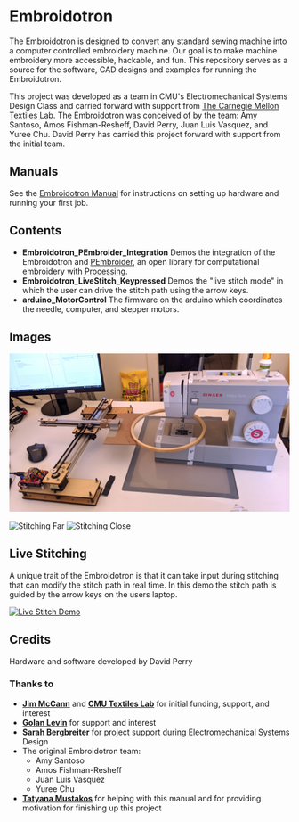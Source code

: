 # Embroidotron
The Embroidotron is designed to convert any standard sewing machine into a computer controlled embroidery machine. Our goal is to make machine embroidery more accessible, hackable, and fun. This repository serves as a source for the software, CAD designs and examples for running the Embroidotron.

This project was developed as a team in CMU's Electromechanical Systems Design Class and carried forward with support from [The Carnegie Mellon Textiles Lab](https://textiles-lab.github.io/). The Embroidotron was conceived of by the team: Amy Santoso, Amos Fishman-Resheff, David Perry, Juan Luis Vasquez, and Yuree Chu. David Perry has carried this project forward with support from the initial team.

## Manuals
See the [Embroidotron Manual](https://docs.google.com/presentation/d/e/2PACX-1vQDnrs32w4o7STt2GDkAjPlq3Xo2kj3-9yWwGp2af6CuQFf4LI4kpUE5b-No-ILSyXCkttRJLsAB5MZ/pub?start=false&loop=false&delayms=3000) for instructions on setting up hardware and running your first job.

## Contents

 - **Embroidotron_PEmbroider_Integration** 
Demos the integration of the Embroidotron and [PEmbroider](https://github.com/CreativeInquiry/PEmbroider), an open library for computational embroidery with [Processing](http://processing.org/).
 - **Embroidotron_LiveStitch_Keypressed**
Demos the "live stitch mode" in which the user can drive the stitch path using the arrow keys.
 - **arduino_MotorControl**
 The firmware on the arduino which coordinates the needle, computer, and stepper motors.
 
## Images
 ![Embroidotron](https://github.com/DavidBPerry/Embroidotron/blob/master/Embroido_Documentation/PXL_20210723_194200352.jpg?raw=true)

<img
  src="https://github.com/DavidBPerry/Embroidotron/blob/master/Embroido_Documentation/far_stitching_1.gif?raw=true"
  alt="Stitching Far"
  style="display: inline-block; margin: 0 auto; max-width: 200px">
<img
  src="https://github.com/DavidBPerry/Embroidotron/blob/master/Embroido_Documentation/close_stitching_1.gif?raw=true"
  alt="Stitching Close"
  style="display: inline-block; margin: 0 auto; max-width: 200px">
  
## Live Stitching
A unique trait of the Embroidotron is that it can take input during stitching that can modify the stitch path in real time. In this demo the stitch path is guided by the arrow keys on the users laptop.

[![Live Stitch Demo](https://img.youtube.com/vi/fqFlIdqWc_c&t=4s/0.jpg)](https://www.youtube.com/watch?v=fqFlIdqWc_c&t=4s)


## Credits
Hardware and software developed by David Perry
### Thanks to
- **[Jim McCann](http://www.cs.cmu.edu/~jmccann/)** and **[CMU Textiles Lab](https://textiles-lab.github.io/)** for initial funding, support, and interest
- **[Golan Levin](http://flong.com/archive/bio/en/index.html)** for support and interest
- **[Sarah Bergbreiter](https://www.meche.engineering.cmu.edu/directory/bios/bergbreiter-sarah.html)** for project support during Electromechanical Systems Design
- The original Embroidotron team: 
	- Amy Santoso
	- Amos Fishman-Resheff
	- Juan Luis Vasquez
	- Yuree Chu
- **[Tatyana Mustakos](https://tatyanade.github.io/portfolio//)** for helping with this manual and for providing motivation for finishing up this project
